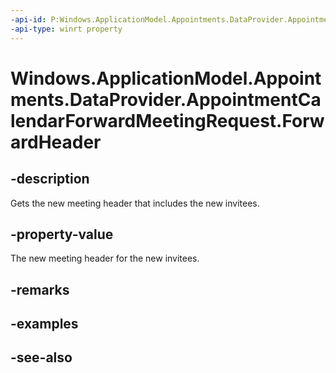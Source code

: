----api-id: P:Windows.ApplicationModel.Appointments.DataProvider.AppointmentCalendarForwardMeetingRequest.ForwardHeader
-api-type: winrt property
---<!-- Property syntaxpublic string ForwardHeader { get; }--># Windows.ApplicationModel.Appointments.DataProvider.AppointmentCalendarForwardMeetingRequest.ForwardHeader## -descriptionGets the new meeting header that includes the new invitees.## -property-valueThe new meeting header for the new invitees.## -remarks## -examples## -see-also